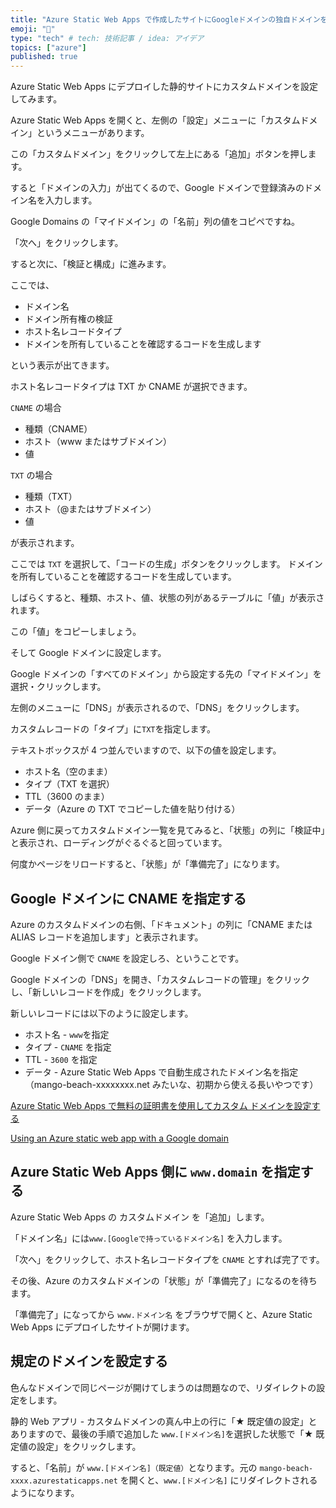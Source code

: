 ```yaml
---
title: "Azure Static Web Apps で作成したサイトにGoogleドメインの独自ドメインを設定する"
emoji: "🕌"
type: "tech" # tech: 技術記事 / idea: アイデア
topics: ["azure"]
published: true
---
```


Azure Static Web Apps にデプロイした静的サイトにカスタムドメインを設定してみます。

Azure Static Web Apps を開くと、左側の「設定」メニューに「カスタムドメイン」というメニューがあります。

この「カスタムドメイン」をクリックして左上にある「追加」ボタンを押します。

すると「ドメインの入力」が出てくるので、Google ドメインで登録済みのドメイン名を入力します。

Google Domains の「マイドメイン」の「名前」列の値をコピペですね。

「次へ」をクリックします。

すると次に、「検証と構成」に進みます。

ここでは、

- ドメイン名
- ドメイン所有権の検証
- ホスト名レコードタイプ
- ドメインを所有していることを確認するコードを生成します

という表示が出てきます。

ホスト名レコードタイプは TXT か CNAME が選択できます。

`CNAME` の場合

- 種類（CNAME）
- ホスト（www またはサブドメイン）
- 値

`TXT` の場合

- 種類（TXT）
- ホスト（@またはサブドメイン）
- 値

が表示されます。

ここでは `TXT` を選択して、「コードの生成」ボタンをクリックします。
ドメインを所有していることを確認するコードを生成しています。

しばらくすると、種類、ホスト、値、状態の列があるテーブルに「値」が表示されます。

この「値」をコピーしましょう。

そして Google ドメインに設定します。

Google ドメインの「すべてのドメイン」から設定する先の「マイドメイン」を選択・クリックします。

左側のメニューに「DNS」が表示されるので、「DNS」をクリックします。

カスタムレコードの「タイプ」に`TXT`を指定します。

テキストボックスが 4 つ並んでいますので、以下の値を設定します。

- ホスト名（空のまま）
- タイプ（TXT を選択）
- TTL（3600 のまま）
- データ（Azure の TXT でコピーした値を貼り付ける）

Azure 側に戻ってカスタムドメイン一覧を見てみると、「状態」の列に「検証中」と表示され、ローディングがぐるぐると回っています。

何度かページをリロードすると、「状態」が「準備完了」になります。

## Google ドメインに CNAME を指定する

Azure のカスタムドメインの右側、「ドキュメント」の列に「CNAME または ALIAS レコードを追加します」と表示されます。

Google ドメイン側で `CNAME` を設定しろ、ということです。

Google ドメインの「DNS」を開き、「カスタムレコードの管理」をクリックし、「新しいレコードを作成」をクリックします。

新しいレコードには以下のように設定します。

- ホスト名 - `www`を指定
- タイプ - `CNAME` を指定
- TTL - `3600` を指定
- データ - Azure Static Web Apps で自動生成されたドメイン名を指定（mango-beach-xxxxxxxx.net みたいな、初期から使える長いやつです）

[Azure Static Web Apps で無料の証明書を使用してカスタム ドメインを設定する](https://docs.microsoft.com/ja-jp/azure/static-web-apps/custom-domain?wt.mc_id=azurestaticwebapps_inline_inproduct_general&tabs=other-dns#create-an-alias-record)

[Using an Azure static web app with a Google domain](https://www.cgrimes.dev/using-azure-web-app-with-google-domains/)

## Azure Static Web Apps 側に `www.domain` を指定する

Azure Static Web Apps の カスタムドメイン を「追加」します。

「ドメイン名」には`www.[Googleで持っているドメイン名]` を入力します。

「次へ」をクリックして、ホスト名レコードタイプを `CNAME` とすれば完了です。

その後、Azure のカスタムドメインの「状態」が「準備完了」になるのを待ちます。

「準備完了」になってから `www.ドメイン名` をブラウザで開くと、Azure Static Web Apps にデプロイしたサイトが開けます。

## 規定のドメインを設定する

色んなドメインで同じページが開けてしまうのは問題なので、リダイレクトの設定をします。

静的 Web アプリ - カスタムドメインの真ん中上の行に「★ 既定値の設定」とありますので、最後の手順で追加した `www.[ドメイン名]`を選択した状態で「★ 既定値の設定」をクリックします。

すると、「名前」が `www.[ドメイン名]（既定値）`となります。元の `mango-beach-xxxx.azurestaticapps.net` を開くと、`www.[ドメイン名]` にリダイレクトされるようになります。
